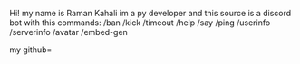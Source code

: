 Hi! my name is Raman Kahali
im a py developer and this source is a discord bot with this commands:
/ban
/kick
/timeout
/help
/say
/ping
/userinfo
/serverinfo
/avatar
/embed-gen

my github= 
